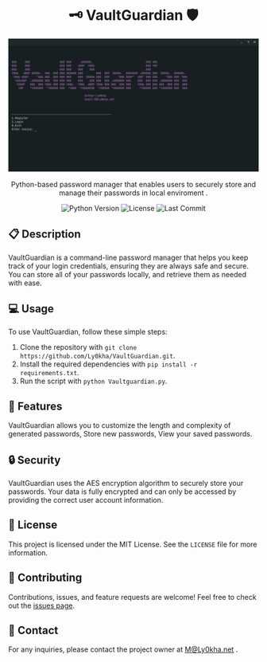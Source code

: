 <div align="center">

# 🗝️ VaultGuardian 🛡️
![Alt Text](https://github.com/Ly0kha/VaultGuardian/blob/main/vg1.png)


Python-based password manager that enables users to securely store and manage their passwords in local enviroment .

![Python Version](https://img.shields.io/badge/Python-3.8%2B-blue)
![License](https://img.shields.io/github/license/Ly0kha/VaultGuardian)
![Last Commit](https://img.shields.io/github/last-commit/Ly0kha/VaultGuardian)

</div>

## 📋 Description

VaultGuardian is a command-line password manager that helps you keep track of your login credentials, ensuring they are always safe and secure. You can store all of your passwords locally, and retrieve them as needed with ease.

## 💻 Usage

To use VaultGuardian, follow these simple steps:

1. Clone the repository with `git clone https://github.com/Ly0kha/VaultGuardian.git`.
2. Install the required dependencies with `pip install -r requirements.txt`.
3. Run the script with `python Vaultguardian.py`.

## 🚀 Features

VaultGuardian allows you to customize the length and complexity of generated passwords, Store new passwords, View your saved passwords.

## 🔒 Security

VaultGuardian uses the AES encryption algorithm to securely store your passwords. Your data is fully encrypted and can only be accessed by providing the correct user account information.

## 📝 License

This project is licensed under the MIT License. See the `LICENSE` file for more information.

## 🤝 Contributing

Contributions, issues, and feature requests are welcome! Feel free to check out the [issues page](https://github.com/Ly0kha/VaultGuardian/issues).

## 📧 Contact

For any inquiries, please contact the project owner at M@Ly0kha.net .
